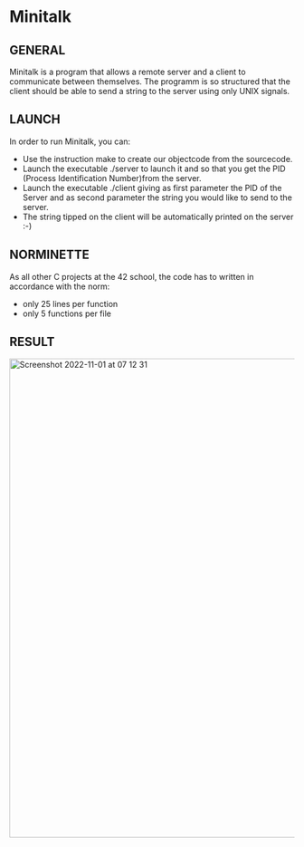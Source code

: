 # Minitalk

## GENERAL
Minitalk is a program that allows a remote server and a client to communicate between themselves. 
The programm is so structured that the client should be able to send a string to the server using only UNIX signals.

## LAUNCH
In order to run Minitalk, you can:
- Use the instruction make to create our objectcode from the sourcecode.
- Launch the executable ./server to launch it and so that you get the PID (Process Identification Number)from the server.
- Launch the executable ./client giving as first parameter the PID of the Server and as second parameter the string you would like to send to the server.
- The string tipped on the client will be automatically printed on the server :-)


## NORMINETTE

As all other C projects at the 42 school, the code has to written in accordance with the norm:
- only 25 lines per function
- only 5 functions per file

## RESULT 

<img width="846" alt="Screenshot 2022-11-01 at 07 12 31" src="https://user-images.githubusercontent.com/85942176/199170406-7b00bd04-de11-4ef0-9be8-80f601d8bd72.png">
